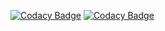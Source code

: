 [![Codacy Badge](https://app.codacy.com/project/badge/Grade/894f714f57d94eb5a34c4dfc9f41e254)](https://www.codacy.com/gh/MaQuiNa1995/WebserviceGenerico/dashboard?utm_source=github.com&amp;utm_medium=referral&amp;utm_content=MaQuiNa1995/WebserviceGenerico&amp;utm_campaign=Badge_Grade)
[![Codacy Badge](https://app.codacy.com/project/badge/Coverage/894f714f57d94eb5a34c4dfc9f41e254)](https://www.codacy.com/gh/MaQuiNa1995/WebserviceGenerico/dashboard?utm_source=github.com&utm_medium=referral&utm_content=MaQuiNa1995/WebserviceGenerico&utm_campaign=Badge_Coverage)
